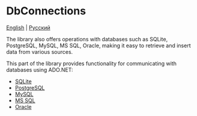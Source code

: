# DbConnections

[English](README.md) | [Русский](README.ru.md)

The library also offers operations with databases such as SQLite, PostgreSQL, MySQL, MS SQL, Oracle, making it easy to retrieve and insert data from various sources.

This part of the library provides functionality for communicating with databases using ADO.NET:
- [SQLite](SqliteDbConnection.cs)
- [PostgreSQL](PgDbConnection.cs)
- [MySQL](MysqlDbConnection.cs)
- [MS SQL](MssqlDbConnection.cs)
- [Oracle](OracleDbConnection.cs)
